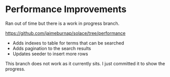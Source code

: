 # Performance Improvements

Ran out of time but there is a work in progress branch.

https://github.com/jaimeburnap/solace/tree/performance

 - Adds indexes to table for terms that can be searched
 - Adds pagination to the search results
 - Updates seeder to insert more rows

This branch does not work as it currently sits. I just committed it to show the progress.